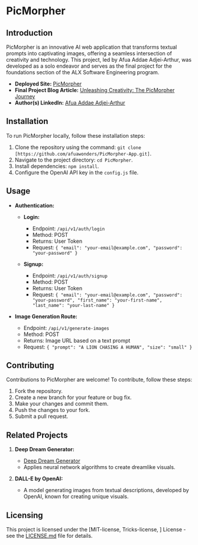 # PicMorpher

## Introduction

PicMorpher is an innovative AI web application that transforms textual prompts into captivating images, offering a seamless intersection of creativity and technology. This project, led by Afua Addae Adjei-Arthur, was developed as a solo endeavor and serves as the final project for the foundations section of the ALX Software Engineering program.

- **Deployed Site:** [PicMorpher](https://picmorpher.onrender.com/success)
- **Final Project Blog Article:** [Unleashing Creativity: The PicMorpher Journey](https://www.linkedin.com/pulse/unleashing-creativity-picmorpher-journey-afua-addae-adjei-arthur-ma-dka1e)
- **Author(s) LinkedIn:** [Afua Addae Adjei-Arthur](www.linkedin.com/in/afua-addae-adjei-arthur-afua)

## Installation

To run PicMorpher locally, follow these installation steps:

1. Clone the repository using the command: `git clone [https://github.com/afuawonders/PicMorpher-App.git]`.
2. Navigate to the project directory: `cd PicMorpher`.
3. Install dependencies: `npm install`.
4. Configure the OpenAI API key in the `config.js` file.

## Usage

- **Authentication:**
  - **Login:**
    - Endpoint: `/api/v1/auth/login`
    - Method: POST
    - Returns: User Token
    - Request: `{ "email": "your-email@example.com", "password": "your-password" }`

  - **Signup:**
    - Endpoint: `/api/v1/auth/signup`
    - Method: POST
    - Returns: User Token
    - Request: `{ "email": "your-email@example.com", "password": "your-password", "first_name": "your-first-name", "last_name": "your-last-name" }`

- **Image Generation Route:**
  - Endpoint: `/api/v1/generate-images`
  - Method: POST
  - Returns: Image URL based on a text prompt
  - Request: `{ "prompt": "A LION CHASING A HUMAN", "size": "small" }`

## Contributing

Contributions to PicMorpher are welcome! To contribute, follow these steps:

1. Fork the repository.
2. Create a new branch for your feature or bug fix.
3. Make your changes and commit them.
4. Push the changes to your fork.
5. Submit a pull request.

## Related Projects

1. **Deep Dream Generator:**
   - [Deep Dream Generator](https://deepdreamgenerator.com)
   - Applies neural network algorithms to create dreamlike visuals.

2. **DALL-E by OpenAI:**
   - A model generating images from textual descriptions, developed by OpenAI, known for creating unique visuals.

## Licensing

This project is licensed under the [MIT-license, Tricks-license, ] License - see the [LICENSE.md](LICENSE.md) file for details.

